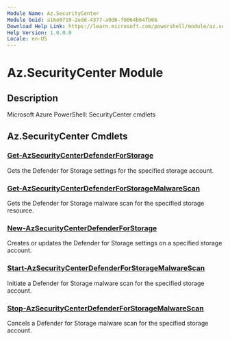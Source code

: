 ```yaml
---
Module Name: Az.SecurityCenter
Module Guid: a16e0719-2edd-4377-a9d6-f0064b64fb66
Download Help Link: https://learn.microsoft.com/powershell/module/az.securitycenter
Help Version: 1.0.0.0
Locale: en-US
---
```


# Az.SecurityCenter Module
## Description
Microsoft Azure PowerShell: SecurityCenter cmdlets

## Az.SecurityCenter Cmdlets
### [Get-AzSecurityCenterDefenderForStorage](Get-AzSecurityCenterDefenderForStorage.md)
Gets the Defender for Storage settings for the specified storage account.

### [Get-AzSecurityCenterDefenderForStorageMalwareScan](Get-AzSecurityCenterDefenderForStorageMalwareScan.md)
Gets the Defender for Storage malware scan for the specified storage resource.

### [New-AzSecurityCenterDefenderForStorage](New-AzSecurityCenterDefenderForStorage.md)
Creates or updates the Defender for Storage settings on a specified storage account.

### [Start-AzSecurityCenterDefenderForStorageMalwareScan](Start-AzSecurityCenterDefenderForStorageMalwareScan.md)
Initiate a Defender for Storage malware scan for the specified storage account.

### [Stop-AzSecurityCenterDefenderForStorageMalwareScan](Stop-AzSecurityCenterDefenderForStorageMalwareScan.md)
Cancels a Defender for Storage malware scan for the specified storage account.

